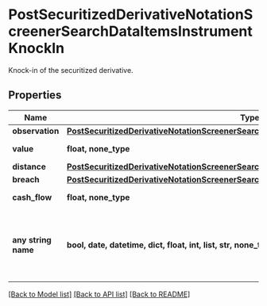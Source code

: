 # PostSecuritizedDerivativeNotationScreenerSearchDataItemsInstrumentKnockIn

Knock-in of the securitized derivative.

## Properties
Name | Type | Description | Notes
------------ | ------------- | ------------- | -------------
**observation** | [**PostSecuritizedDerivativeNotationScreenerSearchDataItemsInstrumentKnockOutObservation**](PostSecuritizedDerivativeNotationScreenerSearchDataItemsInstrumentKnockOutObservation.md) |  | [optional] 
**value** | **float, none_type** | Value of the knock-in. | [optional] 
**distance** | [**PostSecuritizedDerivativeNotationScreenerSearchDataItemsInstrumentKnockInDistance**](PostSecuritizedDerivativeNotationScreenerSearchDataItemsInstrumentKnockInDistance.md) |  | [optional] 
**breach** | [**PostSecuritizedDerivativeNotationScreenerSearchDataItemsInstrumentKnockInBreach**](PostSecuritizedDerivativeNotationScreenerSearchDataItemsInstrumentKnockInBreach.md) |  | [optional] 
**cash_flow** | **float, none_type** | Cash flow amount. | [optional] 
**any string name** | **bool, date, datetime, dict, float, int, list, str, none_type** | any string name can be used but the value must be the correct type | [optional]

[[Back to Model list]](../README.md#documentation-for-models) [[Back to API list]](../README.md#documentation-for-api-endpoints) [[Back to README]](../README.md)


